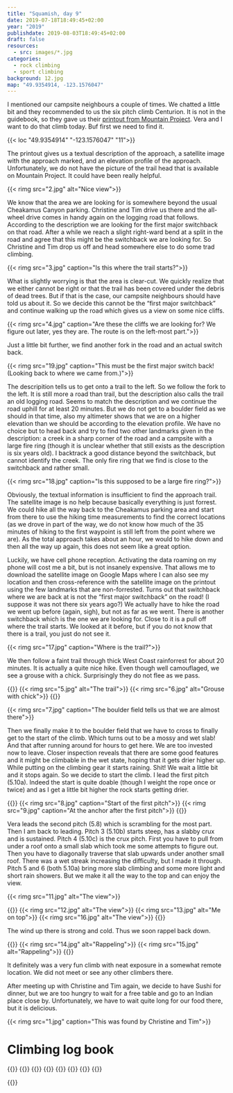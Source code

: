 ```yaml
---
title: "Squamish, day 9"
date: 2019-07-18T18:49:45+02:00
year: "2019"
publishdate: 2019-08-03T18:49:45+02:00
draft: false
resources:
  - src: images/*.jpg
categories:
  - rock climbing
  - sport climbing
background: 12.jpg
map: "49.9354914, -123.1576047"
---
```


I mentioned our campsite neighbours a couple of times. We chatted a little bit
and they recommended to us the six pitch climb Centurion. It is not in the
guidebook, so they gave us their [printout from Mountain
Project](https://www.mountainproject.com/route/111739226/centurion). Vera and
I want to do that climb today. Buf first we need to find it.

{{< loc "49.9354914" "-123.1576047" "11">}}

The printout gives us a textual description of the approach, a satellite image
with the approach marked, and an elevation profile of the approach.
Unfortunately, we do not have the picture of the trail head that is available on
Mountain Project. It could have been really helpful.

{{< rimg src="2.jpg" alt="Nice view">}}

We know that the area we are looking for is somewhere beyond the usual Cheakamus
Canyon parking. Christine and Tim drive us there and the all-wheel drive comes
in handy again on the logging road that follows. According to the description we
are looking for the first major switchback on that road. After a while we reach
a slight right-ward bend at a split in the road and agree that this might be the
switchback we are looking for. So Christine and Tim drop us off and head
somewhere else to do some trad climbing.

{{< rimg src="3.jpg" caption="Is this where the trail starts?">}}

What is slightly worrying is that the area is clear-cut. We quickly realize that
we either cannot be right or that the trail has been covered under the debris of
dead trees. But if that is the case, our campsite neighbours should have told us
about it. So we decide this cannot be the “first major switchback” and continue
walking up the road which gives us a view on some nice cliffs.

{{< rimg src="4.jpg" caption="Are these the cliffs we are looking for? We figure out later, yes they are. The route is on the left-most part.">}}

Just a little bit further, we find another fork in the road and an actual switch
back.

{{< rimg src="19.jpg" caption="This must be the first major switch back!  (Looking back to where we came from.)">}}

The descripition tells us to get onto a trail to the left. So we follow the fork
to the left. It is still more a road than trail, but the description also calls
the trail an old logging road. Seems to match the description and we continue
the road uphill for at least 20 minutes. But we do not get to a boulder field as
we should in that time, also my altimeter shows that we are on a higher
elevation than we should be according to the elevation profile. We have no
choice but to head back and try to find two other landmarks given in the
description: a creek in a sharp corner of the road and a campsite with a large
fire ring (though it is unclear whether that still exists as the description is
six years old). I backtrack a good distance beyond the switchback, but cannot
identify the creek. The only fire ring that we find is close to the switchback
and rather small.

{{< rimg src="18.jpg" caption="Is this supposed to be a large fire ring?">}}

Obviously, the textual information is insufficient to find the approach trail.
The satellite image is no help because basically everything is just forrest.
We could hike all the way back to the Cheakamus parking area and start from
there to use the hiking time measurements to find the correct locations (as we
drove in part of the way, we do not know how much of the 35 minutes of hiking to
the first waypoint is still left from the point where we are). As the total
approach takes about an hour, we would to hike down and then all the way up
again, this does not seem like a great option.

Luckily, we have cell phone reception. Activating the data roaming on my phone
will cost me a bit, but is not insanely expensive. That allows me to download
the satellite image on Google Maps where I can also see my location and then
cross-reference with the satellite image on the printout using the few landmarks
that are non-forrested. Turns out that switchback where we are back at is not
the “first major switchback” on the road! (I suppose it was not there six years
ago?) We actually have to hike the road we went up before (again, sigh), but not
as far as we went. There is another switchback which is the one we are looking
for. Close to it is a pull off where the trail starts. We looked at it before,
but if you do not know that there is a trail, you just do not see it.

{{< rimg src="17.jpg" caption="Where is the trail?">}}

We then follow a faint trail through thick West Coast rainforrest for about 20
minutes. It is actually a quite nice hike. Even though well camouflaged, we see
a grouse with a chick. Surprisingly they do not flee as we pass.

{{<gallery>}}
{{< rimg src="5.jpg" alt="The trail">}}
{{< rimg src="6.jpg" alt="Grouse with chick">}}
{{</gallery>}}

{{< rimg src="7.jpg" caption="The boulder field tells us that we are almost there">}}

Then we finally make it to the boulder field that we have to cross to finally
get to the start of the climb. Which turns out to be a mossy and wet slab! And
that after running around for hours to get here. We are too invested now to
leave. Closer inspection reveals that there are some good features and it might
be climbable in the wet state, hoping that it gets drier higher up. While putting
on the climbing gear it starts raining. Shit! We wait a little bit and it stops
again. So we decide to start the climb. I lead the first pitch (5.10a). Indeed
the start is quite doable (though I weight the rope once or twice) and as I get
a little bit higher the rock starts getting drier.

{{<gallery large="true">}}
{{< rimg src="8.jpg" caption="Start of the first pitch">}}
{{< rimg src="9.jpg" caption="At the anchor after the first pitch">}}
{{</gallery>}}

Vera leads the second pitch (5.8) which is scrambling for the most part. Then
I am back to leading. Pitch 3 (5.10b) starts steep, has a slabby crux and is
sustained. Pitch 4 (5.10c) is the crux pitch. First you have to pull from under
a roof onto a small slab which took me some attempts to figure out. Then you
have to diagonally traverse that slab upwards under another small roof. There
was a wet streak increasing the difficulty, but I made it through. Pitch 5 and
6 (both 5.10a) bring more slab climbing and some more light and short rain
showers. But we make it all the way to the top and can enjoy the view.

{{< rimg src="11.jpg" alt="The view">}}

{{<gallery>}}
{{< rimg src="12.jpg" alt="The view">}}
{{< rimg src="13.jpg" alt="Me on top">}}
{{< rimg src="16.jpg" alt="The view">}}
{{</gallery>}}

The wind up there is strong and cold. Thus we soon rappel back down.

{{<gallery>}}
{{< rimg src="14.jpg" alt="Rappeling">}}
{{< rimg src="15.jpg" alt="Rappeling">}}
{{</gallery>}}

It definitely was a very fun climb with neat exposure in a somewhat remote
location. We did not meet or see any other climbers there.

After meeting up with Christine and Tim again, we decide to have Sushi for
dinner, but we are too hungry to wait for a free table and go to an Indian place
close by. Unfortunately, we have to wait quite long for our food there, but it
is delicious.

{{< rimg src="1.jpg" caption="This was found by Christine and Tim">}}

# Climbing log book

{{<climbs>}}
{{<multipitch name="Centurion" pitches="6">}}
{{<climb name="Pitch 1" style="hangdog" grade="5.10a">}}
{{<climb name="Pitch 2" style="toprope" grade="5.8">}}
{{<climb name="Pitch 3" style="onsight" grade="5.10a">}}
{{<climb name="Pitch 4" style="hangdog" grade="5.10c">}}
{{<climb name="Pitch 5" style="onsight" grade="5.10a">}}
{{<climb name="Pitch 6" style="onsight" grade="5.10a">}}

{{<nextday>}}
